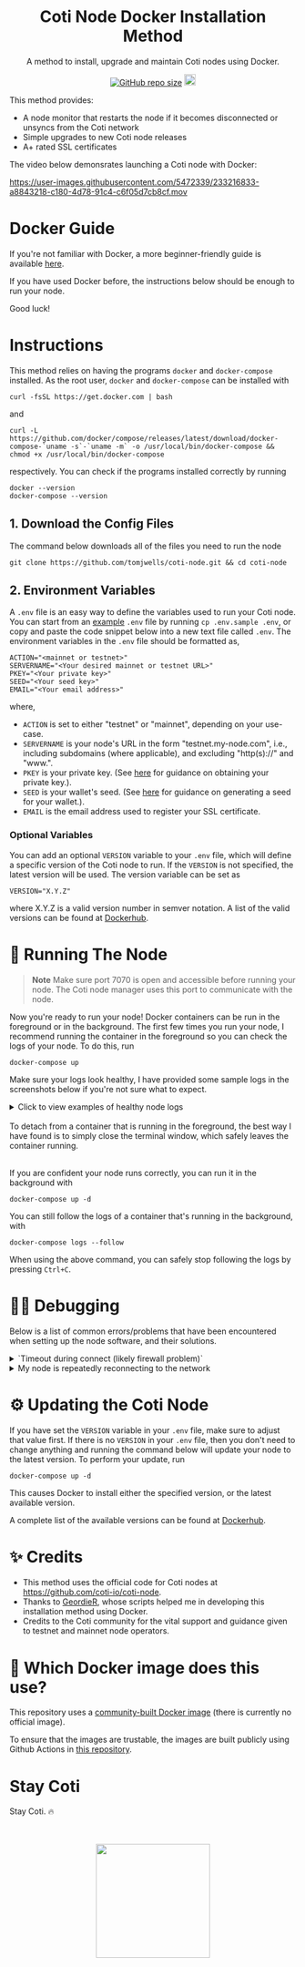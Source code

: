 <h1 align="center">Coti Node Docker Installation Method</h1>

<p align="center">A method to install, upgrade and maintain Coti nodes using Docker.</p>
<p align="center">
	<a href="https://github.com/tomjwells/coti-node"><img alt="GitHub repo size" src="https://img.shields.io/github/repo-size/tomjwells/coti-node"></a>
    <a href="https://twitter.com/intent/tweet?text=I+just+installed+my+%23COTI+node+with+%40tomjwells%27+Docker+installation+method.+It+worked+like+a+charm%21+%F0%9F%94%A5%0D%0A%0D%0Ahttps%3A%2F%2Fgithub.com%2Ftomjwells%2Fcoti-node%0D%0A%0D%0A%24COTI+%24DJED+%24SHEN+"><img src="https://randojs.com/images/tweetShield.svg" alt="Tweet" height="20"/></a>
</p>

This method provides:

- A node monitor that restarts the node if it becomes disconnected or unsyncs from the Coti network
- Simple upgrades to new Coti node releases
- A+ rated SSL certificates

The video below demonsrates launching a Coti node with Docker:

https://user-images.githubusercontent.com/5472339/233216833-a8843218-c180-4d78-91c4-c6f05d7cb8cf.mov

# Docker Guide

If you're not familiar with Docker, a more beginner-friendly guide is available <a href="https://docker.guides.coticommunity.com" target="_blank">here</a>.

If you have used Docker before, the instructions below should be enough to run your node.

Good luck!

# Instructions

This method relies on having the programs `docker` and `docker-compose` installed. As the root user, `docker` and `docker-compose` can be installed with

```
curl -fsSL https://get.docker.com | bash
```

and

```
curl -L https://github.com/docker/compose/releases/latest/download/docker-compose-`uname -s`-`uname -m` -o /usr/local/bin/docker-compose && chmod +x /usr/local/bin/docker-compose
```

respectively. You can check if the programs installed correctly by running

```
docker --version
docker-compose --version
```


## 1. Download the Config Files

The command below downloads all of the files you need to run the node

```
git clone https://github.com/tomjwells/coti-node.git && cd coti-node
```

## 2. Environment Variables

A `.env` file is an easy way to define the variables used to run your Coti node. You can start from an [example](https://github.com/tomjwells/coti-node/blob/master/.env.sample) `.env` file by running `cp .env.sample .env`, or copy and paste the code snippet below into a new text file called `.env`. The environment variables in the `.env` file should be formatted as,

```.env
ACTION="<mainnet or testnet>"
SERVERNAME="<Your desired mainnet or testnet URL>"
PKEY="<Your private key>"
SEED="<Your seed key>"
EMAIL="<Your email address>"
```

where,

- `ACTION` is set to either "testnet" or "mainnet", depending on your use-case.
- `SERVERNAME` is your node's URL in the form "testnet.my-node.com", i.e., including subdomains (where applicable), and excluding "http(s)://" and "www.".
- `PKEY` is your private key. (See <a href="https://cotidocs.geordier.co.uk/wallet-and-kyc/generating-your-seed" target="_blank">here</a> for guidance on obtaining your private key.).
- `SEED` is your wallet's seed. (See <a href="https://cotidocs.geordier.co.uk/wallet-and-kyc/generating-your-seed" target="_blank">here</a> for guidance on generating a seed for your wallet.).
- `EMAIL` is the email address used to register your SSL certificate.

### Optional Variables

You can add an optional `VERSION` variable to your `.env` file, which will define a specific version of the Coti node to run. If the `VERSION` is not specified, the latest version will be used. The version variable can be set as

```.env
VERSION="X.Y.Z"
```

where X.Y.Z is a valid version number in semver notation. A list of the valid versions can be found at <a href="https://hub.docker.com/r/atomnode/coti-node/tags" target="_blank">Dockerhub</a>.

# 🏃 Running The Node

> **Note**
> Make sure port 7070 is open and accessible before running your node. The Coti node manager uses this port to communicate with the node.

Now you're ready to run your node! Docker containers can be run in the foreground or in the background. The first few times you run your node, I recommend running the container in the foreground so you can check the logs of your node. To do this, run

```
docker-compose up
```

Make sure your logs look healthy, I have provided some sample logs in the screenshots below if you're not sure what to expect.

<details>
    <summary>Click to view examples of healthy node logs</summary>

Healthy startup logs should eventually look like this:

<p align="center"><img src="https://media.discordapp.net/attachments/995792094088155227/1066373633020272640/Healthy_starting_logs.png"></p>

Healthy steady state logs should look like this:

<p align="center"><img src="https://media.discordapp.net/attachments/995792094088155227/1066399682743505036/Healthy_steady_state_logs.png"></p>
</details>
<br />
To detach from a container that is running in the foreground, the best way I have found is to simply close the terminal window, which safely leaves the container running.
<br /><br />

If you are confident your node runs correctly, you can run it in the background with

```
docker-compose up -d
```

You can still follow the logs of a container that's running in the background, with

```
docker-compose logs --follow
```

When using the above command, you can safely stop following the logs by pressing `Ctrl+C`.

# 🧑‍💻 Debugging

Below is a list of common errors/problems that have been encountered when setting up the node software, and their solutions.

<details>
    <summary>`Timeout during connect (likely firewall problem)`</summary>

<br/>
For the SSL verification to work, your server needs to be able to accept incoming connections from the internet on ports 80 and 443.
<br/>
    To get the SSL certificates installed, you will need to allow all inbound connections (0.0.0.0/0) for ports 80 and 443 to your machine. The precise steps for this will vary depending on your VPS provider.
<br/>
<br/>
</details>
<details>
    <summary>My node is repeatedly reconnecting to the network</summary>
    Coti's node manager performs health status checks on your node using port 7070.<br/>
    To allow the node manager to connect to your node, ensure that port 7070 is accessible from the IP addresses:
    <ul>
    <li>"52.59.142.53" for testnet nodes,</li>
    <li>"35.157.47.86" for mainnet nodes.</li>
    </ul>
	If you have made port 7070 accessible to the general internet (which may be useful for debugging), you can verify that port 7070 is working correctly in your browser by entering the url `http://YOUR-NODE-URL:7070/nodeHash`, which should return your node hash. As an example for my node this would be <a href="http://testnet.atomnode.tomoswells.com:7070/nodeHash">http://testnet.atomnode.tomoswells.com:7070/nodeHash</a>. Note: After experimenting I found this not to work consistently in all browsers (due to SSL errors), but it has worked for me reliably in firefox and safari. You can also use the command line program `curl`, for example `curl http://testnet.atomnode.tomoswells.com:7070/nodeHash`.
</details>

# ⚙️ Updating the Coti Node

If you have set the `VERSION` variable in your `.env` file, make sure to adjust that value first. If there is no `VERSION` in your `.env` file, then you don't need to change anything and running the command below will update your node to the latest version. To perform your update, run

```
docker-compose up -d
```

This causes Docker to install either the specified version, or the latest available version.

A complete list of the available versions can be found at <a href="https://hub.docker.com/r/atomnode/coti-node/tags" target="_blank">Dockerhub</a>.

# ✨ Credits

- This method uses the official code for Coti nodes at https://github.com/coti-io/coti-node.
- Thanks to [GeordieR](https://twitter.com/Geordie_R), whose scripts helped me in developing this installation method using Docker.
- Credits to the Coti community for the vital support and guidance given to testnet and mainnet node operators.

# 🐳 Which Docker image does this use?

This repository uses a <a href="https://hub.docker.com/r/atomnode/coti-node/tags" target="_blank">community-built Docker image</a> (there is currently no official image).

To ensure that the images are trustable, the images are built publicly using Github Actions in <a href="https://github.com/tomjwells/coti-node-images" target="_blank">this repository</a>.

# Stay Coti

Stay Coti. ️‍🔥
<br />
<br />
<br />


<p align="center"><a href="https://atomnode.tomoswells.com" target="_blank"><img src="https://pay.coti.io/nodes/atomnode.png" style="width: 200px"></a></p>
